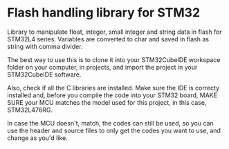 # Flash handling library for STM32
Library to manipulate float, integer, small integer and string data in flash for STM32L4 series. Variables are converted to char and saved in flash as string with comma divider.

The best way to use this is to clone it into your STM32CubeIDE workspace folder on your computer, in projects, and import the project in your STM32CubeIDE software. 

Also, check if all the C libraries are installed. Make sure the IDE is correcty installed and, before you compile the code into your STM32 board, MAKE SURE your MCU matches the model used for this project, in this case, STM32L476RG.

In case the MCU doesn't, match, the codes can still be used, so you can use the header and source files to only get the codes you want to use, and change as you'd like.
